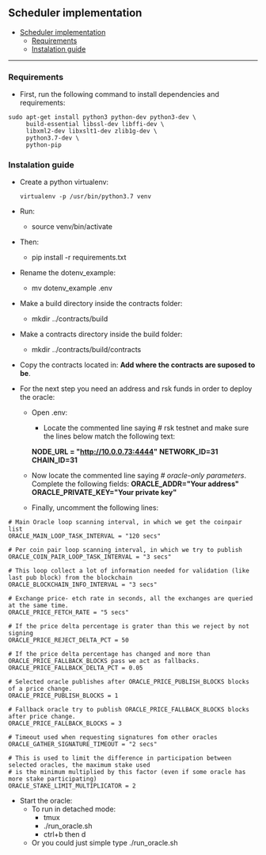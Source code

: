 ## Scheduler implementation

- [Scheduler implementation](#scheduler-implementation)
  * [Requirements](#requirements)
  * [Instalation guide](#instalation-guide)

*** 

### Requirements 

- First, run the following command to install dependencies and requirements:

```
sudo apt-get install python3 python-dev python3-dev \
     build-essential libssl-dev libffi-dev \
     libxml2-dev libxslt1-dev zlib1g-dev \
     python3.7-dev \
     python-pip
```

### Instalation guide
- Create a python virtualenv: 

      virtualenv -p /usr/bin/python3.7 venv

- Run:
    -  source venv/bin/activate
- Then:
    - pip install -r requirements.txt
- Rename the dotenv_example:
    - mv dotenv_example .env
- Make a build directory inside the contracts folder: 
    - mkdir ../contracts/build
- Make a contracts directory inside the build folder: 
    - mkdir ../contracts/build/contracts
- Copy the contracts located in: **Add where the contracts are suposed to be**.
- For the next step you need an address and rsk funds in order to deploy the oracle: 
    - Open .env: 
        - Locate the commented line saying # rsk testnet and make sure the lines below match the following  text:
        
        **NODE_URL = "http://10.0.0.73:4444"**
        **NETWORK_ID=31**
        **CHAIN_ID=31**
    - Now locate the commented line saying  *# oracle-only parameters*. Complete the following fields: 
    **ORACLE_ADDR="Your address"**
    **ORACLE_PRIVATE_KEY="Your private key"**
    - Finally, uncomment the following lines: 
```
# Main Oracle loop scanning interval, in which we get the coinpair list
ORACLE_MAIN_LOOP_TASK_INTERVAL = "120 secs"

# Per coin pair loop scanning interval, in which we try to publish
ORACLE_COIN_PAIR_LOOP_TASK_INTERVAL = "3 secs"

# This loop collect a lot of information needed for validation (like last pub block) from the blockchain
ORACLE_BLOCKCHAIN_INFO_INTERVAL = "3 secs"

# Exchange price- etch rate in seconds, all the exchanges are queried at the same time.
ORACLE_PRICE_FETCH_RATE = "5 secs"

# If the price delta percentage is grater than this we reject by not signing
ORACLE_PRICE_REJECT_DELTA_PCT = 50

# If the price delta percentage has changed and more than ORACLE_PRICE_FALLBACK_BLOCKS pass we act as fallbacks.
ORACLE_PRICE_FALLBACK_DELTA_PCT = 0.05

# Selected oracle publishes after ORACLE_PRICE_PUBLISH_BLOCKS blocks of a price change.
ORACLE_PRICE_PUBLISH_BLOCKS = 1

# Fallback oracle try to publish ORACLE_PRICE_FALLBACK_BLOCKS blocks after price change.
ORACLE_PRICE_FALLBACK_BLOCKS = 3

# Timeout used when requesting signatures fom other oracles
ORACLE_GATHER_SIGNATURE_TIMEOUT = "2 secs"

# This is used to limit the difference in participation between selected oracles, the maximum stake used
# is the minimum multiplied by this factor (even if some oracle has more stake participating)
ORACLE_STAKE_LIMIT_MULTIPLICATOR = 2
```

- Start the oracle: 
    - To run in detached mode: 
        - tmux
        - ./run_oracle.sh
        - ctrl+b then d
    - Or you could just simple type ./run_oracle.sh 